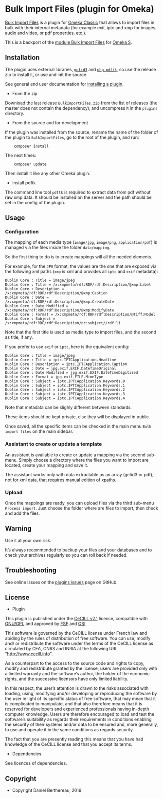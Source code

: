 Bulk Import Files (plugin for Omeka)
====================================

[Bulk Import Files] is a plugin for [Omeka Classic] that allows to import files 
in bulk with their internal metadata (for example exif, iptc and xmp for images,
audio and video, or pdf properties, etc.).

This is a backport of the [module Bulk Import Files] for [Omeka S].


Installation
------------

The plugin uses external libraries, [`getid3`] and [`php-pdftk`], so use the
release zip to install it, or use and init the source.

See general end user documentation for [installing a plugin].

* From the zip

Download the last release [`BulkImportFiles.zip`] from the list of releases (the
master does not contain the dependency), and uncompress it in the `plugins`
directory.

* From the source and for development

If the plugin was installed from the source, rename the name of the folder of
the plugin to `BulkImportFiles`, go to the root of the plugin, and run:

```
    composer install
```

The next times:

```
    composer update
```

Then install it like any other Omeka plugin.

* Install pdftk

The command line tool `pdftk` is required to extract data from pdf without raw
xmp data. It should be installed on the server and the path should be set in the
config of the plugin.


Usage
-----

### Configuration

The mapping of each media type (`image/jpg`, `image/png`, `application/pdf`) is
managed via the files inside the folder `data/mapping`.

So the first thing to do is to create mappings will all the needed elements.

For example, for the `JPG` format, the values are the one that are exposed via
the following xml paths (`xmp` is xml and provides all `iptc` and `exif` metadata):

```
Dublin Core : Title = image/jpeg
Dublin Core : Title = /x:xmpmeta/rdf:RDF/rdf:Description/@xmp:Label
Dublin Core : Description = /x:xmpmeta/rdf:RDF/rdf:Description/@xmp:Caption
Dublin Core : Date = /x:xmpmeta/rdf:RDF/rdf:Description/@xmp:CreateDate
Dublin Core : Date Modified = /x:xmpmeta/rdf:RDF/rdf:Description/@xmp:ModifyDate
Dublin Core : Format = /x:xmpmeta/rdf:RDF/rdf:Description/@tiff:Model
Dublin Core : Subject = /x:xmpmeta/rdf:RDF/rdf:Description/dc:subject//rdf:li
```

Note that the first title is used as media type to import files, and the second
as title, if any.

If you prefer to use `exif` or `iptc`, here is the equivalent config:

```
Dublin Core : Title = image/jpeg
Dublin Core : Title = iptc.IPTCApplication.Headline
Dublin Core : Description = iptc.IPTCApplication.Caption
Dublin Core : Date = jpg.exif.EXIF.DateTimeOriginal
Dublin Core : Date Modified = jpg.exif.EXIF.DateTimeDigitized
Dublin Core : Format = jpg.exif.FILE.MimeType
Dublin Core : Subject = iptc.IPTCApplication.Keywords.0
Dublin Core : Subject = iptc.IPTCApplication.Keywords.1
Dublin Core : Subject = iptc.IPTCApplication.Keywords.2
Dublin Core : Subject = iptc.IPTCApplication.Keywords.3
Dublin Core : Subject = iptc.IPTCApplication.Keywords.4
```

Note that metadata can be slighly different between standards.

These items should be kept private, else they will be displayed in public.

Once saved, all the specific items can be checked in the main menu `Bulk import files`
on the main sidebar.

### Assistant to create or update a template

An assistant is available to create or update a mapping via the second
sub-menu. Simply choose a directory where the files you want to import are
located, create your mapping and save it.

The assistant works only with data extractable as an array (getid3 or pdf), not
for xml data, that requires manual edition of xpaths.

### Upload

Once the mappings are ready, you can upload files via the third sub-menu
`Process import`. Just choose the folder where are files to import, then check
and add the files.


Warning
-------

Use it at your own risk.

It’s always recommended to backup your files and your databases and to check
your archives regularly so you can roll back if needed.


Troubleshooting
---------------

See online issues on the [plugins issues] page on GitHub.


License
-------

* Plugin

This plugin is published under the [CeCILL v2.1] licence, compatible with
[GNU/GPL] and approved by [FSF] and [OSI].

This software is governed by the CeCILL license under French law and abiding by
the rules of distribution of free software. You can use, modify and/ or
redistribute the software under the terms of the CeCILL license as circulated by
CEA, CNRS and INRIA at the following URL "http://www.cecill.info".

As a counterpart to the access to the source code and rights to copy, modify and
redistribute granted by the license, users are provided only with a limited
warranty and the software’s author, the holder of the economic rights, and the
successive licensors have only limited liability.

In this respect, the user’s attention is drawn to the risks associated with
loading, using, modifying and/or developing or reproducing the software by the
user in light of its specific status of free software, that may mean that it is
complicated to manipulate, and that also therefore means that it is reserved for
developers and experienced professionals having in-depth computer knowledge.
Users are therefore encouraged to load and test the software’s suitability as
regards their requirements in conditions enabling the security of their systems
and/or data to be ensured and, more generally, to use and operate it in the same
conditions as regards security.

The fact that you are presently reading this means that you have had knowledge
of the CeCILL license and that you accept its terms.

* Dependencies

See licences of dependencies.


Copyright
---------

* Copyright Daniel Berthereau, 2019


[Bulk Import Files]: https://github.com/Daniel-KM/Omeka-plugin-BulkImportFiles
[Omeka Classic]: https://omeka.org/classic
[Omeka S]: https://omeka.org/s
[module Bulk Import Files]: https://github.com/Daniel-KM/Omeka-S-module-BulkImportFiles
[`getid3`]: https://getid3.org
[`php-pdftk`]: https://github.com/mikehaertl/php-pdftk
[`pdftk`]: https://www.pdflabs.com/tools/pdftk-the-pdf-toolkit
[`BulkImportFiles.zip`]: https://github.com/Daniel-KM/Omeka-plugin-BulkImportFiles/releases
[installing a plugin]: https://omeka.org/classic/docs/Admin/Adding_and_Managing_Plugins/#installing-a-plugin
[plugins issues]: https://github.com/Daniel-KM/Omeka-plugin-BulkImportFiles/issues
[CeCILL v2.1]: https://www.cecill.info/licences/Licence_CeCILL_V2.1-en.html
[GNU/GPL]: https://www.gnu.org/licenses/gpl-3.0.html
[FSF]: https://www.fsf.org
[OSI]: http://opensource.org
[Daniel-KM]: https://github.com/Daniel-KM "Daniel Berthereau"

